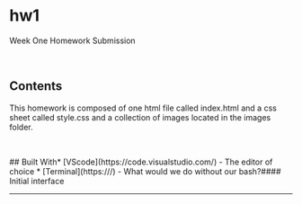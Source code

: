 # hw1
Week One Homework Submission

​
## Contents
<p>
This homework is composed of one html file called index.html and a css sheet called style.css and a collection of images located in the images folder.  </p>
​</p>
​
## Built With
​
* [VScode](https://code.visualstudio.com/) - The editor of choice
* [Terminal](https:///) - What would we do without our bash?
​
#### Initial interface
<hr>
​